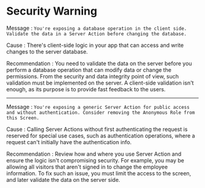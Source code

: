 # Security Warning

Message
:   `You're exposing a database operation in the client side. Validate the data in a Server Action before changing the database.`

Cause
:   There's client-side logic in your app that can access and write changes to the server database. 

Recommendation
:   You need to validate the data on the server before you perform a database operation that can modify data or change the permissions. From the security and data integrity point of view, such validation must be implemented on the server. A client-side validation isn't enough, as its purpose is to provide fast feedback to the users.

---

Message
:   `You're exposing a generic Server Action for public access and without authentication. Consider removing the Anonymous Role from this Screen.`

Cause
:    Calling Server Actions without first authenticating the request is reserved for special use cases, such as authentication operations, where a request can't initially have the authentication info.

Recommendation
:   Review how and where you use Server Action and ensure the logic isn't compromising security. For example, you may be allowing all visitors that aren't signed in to change the employee information. To fix such an issue, you must limit the access to the screen, and later validate the data on the server side.